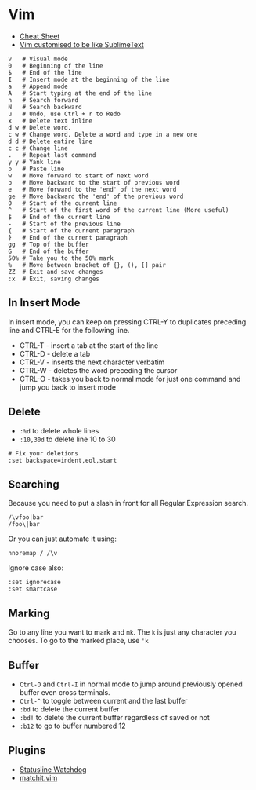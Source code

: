 # Vim

* [Cheat Sheet](http://www.lagmonster.org/docs/vi.html)
* [Vim customised to be like SublimeText](https://github.com/subvim/subvim)

```
v   # Visual mode
0   # Beginning of the line
$   # End of the line
I   # Insert mode at the beginning of the line
a   # Append mode
A   # Start typing at the end of the line
n   # Search forward
N   # Search backward
u   # Undo, use Ctrl + r to Redo
x   # Delete text inline
d w # Delete word.
c w # Change word. Delete a word and type in a new one
d d # Delete entire line
c c # Change line
.   # Repeat last command
y y # Yank line
p   # Paste line
w   # Move forward to start of next word
b   # Move backward to the start of previous word
e   # Move forward to the 'end' of the next word
ge  # Move backward the 'end' of the previous word
0   # Start of the current line
^   # Start of the first word of the current line (More useful)
$   # End of the current line
-   # Start of the previous line
{   # Start of the current paragraph}   # End of the current paragraph
gg  # Top of the buffer
G   # End of the buffer
50% # Take you to the 50% mark
%   # Move between bracket of {}, (), [] pair
ZZ  # Exit and save changes
:x  # Exit, saving changes
```

## In Insert Mode

In insert mode, you can keep on pressing CTRL-Y to duplicates preceding line and CTRL-E for the following line.

* CTRL-T - insert a tab at the start of the line
* CTRL-D - delete a tab
* CTRL-V - inserts the next character verbatim
* CTRL-W - deletes the word preceding the cursor
* CTRL-O - takes you back to normal mode for just one command and jump you back to insert mode

## Delete

* `:%d` to delete whole lines
* `:10,30d` to delete line 10 to 30

```
# Fix your deletions
:set backspace=indent,eol,start
```

## Searching

Because you need to put a slash in front for all Regular Expression search.

```
/\vfoo|bar
/foo\|bar
```

Or you can just automate it using:

`nnoremap / /\v`

Ignore case also:

```
:set ignorecase
:set smartcase
```

## Marking

Go to any line you want to mark and `mk`. The `k` is just any character you chooses. To go to the marked place, use `'k`

## Buffer

* `Ctrl-O` and `Ctrl-I` in normal mode to jump around previously opened buffer even cross terminals.
* `Ctrl-^` to toggle between current and the last buffer
* `:bd` to delete the current buffer
* `:bd!` to delete the current buffer regardless of saved or not
* `:b12` to go to buffer numbered 12

## Plugins

* [Statusline Watchdog](https://github.com/avakarev/vim-watchdog)
* [matchit.vim](http://www.vim.org/scripts/script.php?script_id=39)